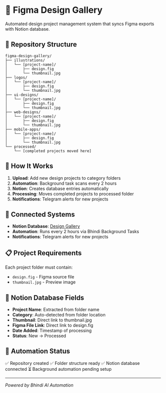 # 🎨 Figma Design Gallery

Automated design project management system that syncs Figma exports with Notion database.

## 📁 Repository Structure

```
figma-design-gallery/
├── illustrations/
│   └── [project-name]/
│       ├── design.fig
│       └── thumbnail.jpg
├── logos/
│   └── [project-name]/
│       ├── design.fig
│       └── thumbnail.jpg
├── ui-designs/
│   └── [project-name]/
│       ├── design.fig
│       └── thumbnail.jpg
├── web-designs/
│   └── [project-name]/
│       ├── design.fig
│       └── thumbnail.jpg
├── mobile-apps/
│   └── [project-name]/
│       ├── design.fig
│       └── thumbnail.jpg
└── processed/
    └── [completed projects moved here]
```

## 🚀 How It Works

1. **Upload**: Add new design projects to category folders
2. **Automation**: Background task scans every 2 hours
3. **Notion**: Creates database entries automatically
4. **Processing**: Moves completed projects to processed folder
5. **Notifications**: Telegram alerts for new projects

## 🔗 Connected Systems

- **Notion Database**: [Design Gallery](https://www.notion.so/Design-Gallery-257e17161f2c81cfbe15c60cbe31eafb)
- **Automation**: Runs every 2 hours via Bhindi Background Tasks
- **Notifications**: Telegram alerts for new projects

## 📋 Project Requirements

Each project folder must contain:
- `design.fig` - Figma source file
- `thumbnail.jpg` - Preview image

## 🎯 Notion Database Fields

- **Project Name**: Extracted from folder name
- **Category**: Auto-detected from folder location
- **Thumbnail**: Direct link to thumbnail.jpg
- **Figma File Link**: Direct link to design.fig
- **Date Added**: Timestamp of processing
- **Status**: New → Processed

## 🔄 Automation Status

✅ Repository created
✅ Folder structure ready
✅ Notion database connected
⏳ Background automation pending setup

---

*Powered by Bhindi AI Automation*